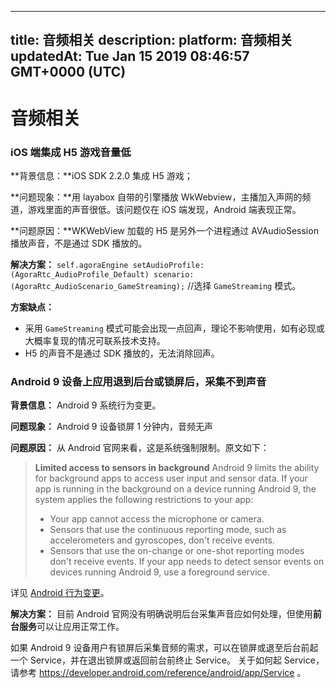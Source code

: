 
---
title: 音频相关
description: 
platform: 音频相关
updatedAt: Tue Jan 15 2019 08:46:57 GMT+0000 (UTC)
---
# 音频相关
### iOS 端集成 H5 游戏音量低

**背景信息：**iOS SDK 2.2.0 集成 H5 游戏；

**问题现象：**用 layabox 自带的引擎播放 WkWebview，主播加入声网的频道，游戏里面的声音很低。该问题仅在 iOS 端发现，Android 端表现正常。

**问题原因：**WKWebView 加载的 H5 是另外一个进程通过 AVAudioSession 播放声音，不是通过 SDK 播放的。

**解决方案：**
`self.agoraEngine setAudioProfile:(AgoraRtc_AudioProfile_Default) scenario:(AgoraRtc_AudioScenario_GameStreaming);`  //选择 `GameStreaming` 模式。

**方案缺点：**

* 采用 `GameStreaming` 模式可能会出现一点回声，理论不影响使用，如有必现或大概率复现的情况可联系技术支持。
* H5 的声音不是通过 SDK 播放的，无法消除回声。

### Android 9 设备上应用退到后台或锁屏后，采集不到声音

**背景信息：** Android 9 系统行为变更。

**问题现象：** Android 9 设备锁屏 1 分钟内，音频无声

**问题原因：** 从 Android 官网来看，这是系统强制限制。原文如下：

> **Limited access to sensors in background**
> Android 9 limits the ability for background apps to access user input and sensor data. If your app is running in the background on a device running Android 9, the system applies the following restrictions to your app:
> * Your app cannot access the microphone or camera.
> * Sensors that use the continuous reporting mode, such as accelerometers and gyroscopes, don't receive events.
> * Sensors that use the on-change or one-shot reporting modes don't receive events.
> If your app needs to detect sensor events on devices running Android 9, use a foreground service.


详见 [Android 行为变更](https://developer.android.com/about/versions/pie/android-9.0-changes-all)。


**解决方案：** 目前 Android 官网没有明确说明后台采集声音应如何处理，但使用**前台服务**可以让应用正常工作。

如果 Android 9 设备用户有锁屏后采集音频的需求，可以在锁屏或退至后台前起一个 Service，并在退出锁屏或返回前台前终止 Service。
关于如何起 Service，请参考 https://developer.android.com/reference/android/app/Service 。
